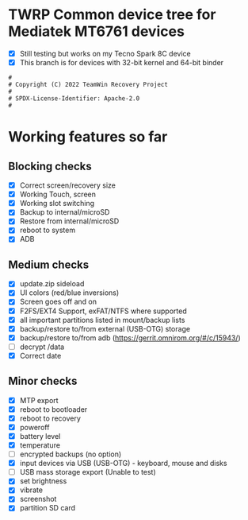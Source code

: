 # TWRP Common device tree for Mediatek MT6761 devices
- [x] Still testing but works on my Tecno Spark 8C device
- [x] This branch is for devices with 32-bit kernel and 64-bit binder
```
#
# Copyright (C) 2022 TeamWin Recovery Project
#
# SPDX-License-Identifier: Apache-2.0
#
```
# Working features so far

## Blocking checks
- [X] Correct screen/recovery size
- [X] Working Touch, screen
- [X] Working slot switching
- [X] Backup to internal/microSD
- [X] Restore from internal/microSD
- [X] reboot to system
- [X] ADB

## Medium checks
- [X] update.zip sideload
- [X] UI colors (red/blue inversions)
- [X] Screen goes off and on
- [X] F2FS/EXT4 Support, exFAT/NTFS where supported
- [X] all important partitions listed in mount/backup lists
- [X] backup/restore to/from external (USB-OTG) storage
- [X] backup/restore to/from adb (https://gerrit.omnirom.org/#/c/15943/)
- [ ] decrypt /data
- [X] Correct date

## Minor checks
- [X] MTP export
- [X] reboot to bootloader
- [X] reboot to recovery
- [X] poweroff
- [X] battery level
- [X] temperature
- [ ] encrypted backups (no option)
- [X] input devices via USB (USB-OTG) - keyboard, mouse and disks
- [ ] USB mass storage export (Unable to test)
- [X] set brightness
- [X] vibrate
- [X] screenshot
- [X] partition SD card
